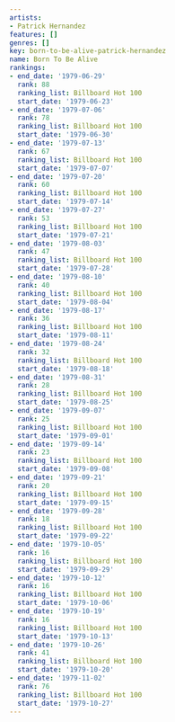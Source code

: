 ```yaml
---
artists:
- Patrick Hernandez
features: []
genres: []
key: born-to-be-alive-patrick-hernandez
name: Born To Be Alive
rankings:
- end_date: '1979-06-29'
  rank: 88
  ranking_list: Billboard Hot 100
  start_date: '1979-06-23'
- end_date: '1979-07-06'
  rank: 78
  ranking_list: Billboard Hot 100
  start_date: '1979-06-30'
- end_date: '1979-07-13'
  rank: 67
  ranking_list: Billboard Hot 100
  start_date: '1979-07-07'
- end_date: '1979-07-20'
  rank: 60
  ranking_list: Billboard Hot 100
  start_date: '1979-07-14'
- end_date: '1979-07-27'
  rank: 53
  ranking_list: Billboard Hot 100
  start_date: '1979-07-21'
- end_date: '1979-08-03'
  rank: 47
  ranking_list: Billboard Hot 100
  start_date: '1979-07-28'
- end_date: '1979-08-10'
  rank: 40
  ranking_list: Billboard Hot 100
  start_date: '1979-08-04'
- end_date: '1979-08-17'
  rank: 36
  ranking_list: Billboard Hot 100
  start_date: '1979-08-11'
- end_date: '1979-08-24'
  rank: 32
  ranking_list: Billboard Hot 100
  start_date: '1979-08-18'
- end_date: '1979-08-31'
  rank: 28
  ranking_list: Billboard Hot 100
  start_date: '1979-08-25'
- end_date: '1979-09-07'
  rank: 25
  ranking_list: Billboard Hot 100
  start_date: '1979-09-01'
- end_date: '1979-09-14'
  rank: 23
  ranking_list: Billboard Hot 100
  start_date: '1979-09-08'
- end_date: '1979-09-21'
  rank: 20
  ranking_list: Billboard Hot 100
  start_date: '1979-09-15'
- end_date: '1979-09-28'
  rank: 18
  ranking_list: Billboard Hot 100
  start_date: '1979-09-22'
- end_date: '1979-10-05'
  rank: 16
  ranking_list: Billboard Hot 100
  start_date: '1979-09-29'
- end_date: '1979-10-12'
  rank: 16
  ranking_list: Billboard Hot 100
  start_date: '1979-10-06'
- end_date: '1979-10-19'
  rank: 16
  ranking_list: Billboard Hot 100
  start_date: '1979-10-13'
- end_date: '1979-10-26'
  rank: 41
  ranking_list: Billboard Hot 100
  start_date: '1979-10-20'
- end_date: '1979-11-02'
  rank: 76
  ranking_list: Billboard Hot 100
  start_date: '1979-10-27'
---
```


